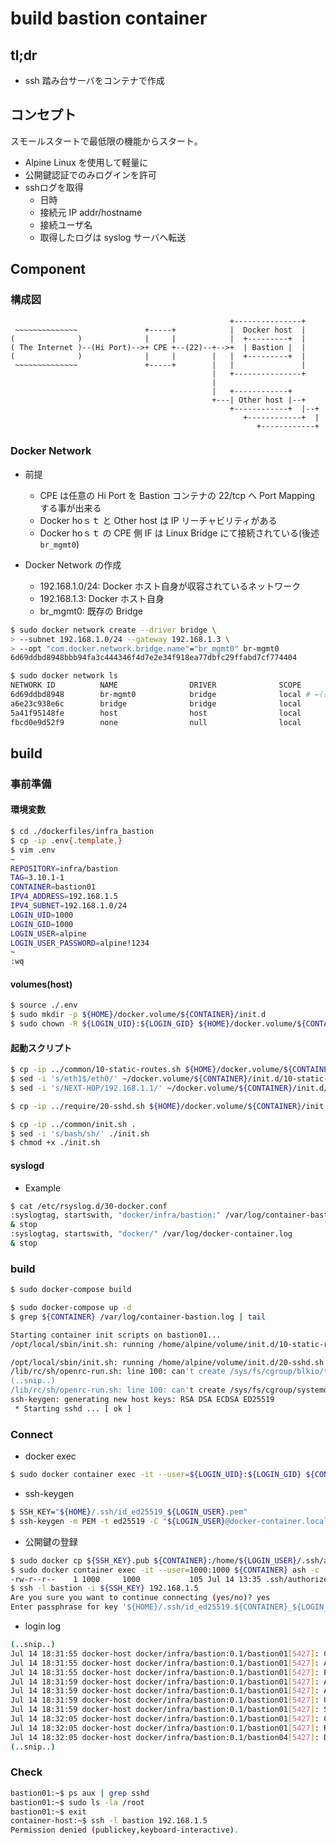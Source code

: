 # build bastion container

## tl;dr

- ssh 踏み台サーバをコンテナで作成

## コンセプト

スモールスタートで最低限の機能からスタート。
- Alpine Linux を使用して軽量に
- 公開鍵認証でのみログインを許可
- sshログを取得
  - 日時
  - 接続元 IP addr/hostname
  - 接続ユーザ名
  - 取得したログは syslog サーバへ転送

## Component

### 構成図

```
                                                 +---------------+
 ~~~~~~~~~~~~~~               +-----+            |  Docker host  |
(              )              |     |            |  +---------+  |
( The Internet )--(Hi Port)-->+ CPE +--(22)--+-->+  | Bastion |  |
(              )              |     |        |   |  +---------+  |
 ~~~~~~~~~~~~~~               +-----+        |   |               |
                                             |   +---------------+
                                             |
                                             |   +------------+
                                             +---| Other host |--+
                                                 +------------+  |--+
                                                    +------------+  |
                                                       +------------+
```

### Docker Network

- 前提
  - CPE は任意の Hi Port を Bastion コンテナの 22/tcp へ Port Mapping する事が出来る
  - Docker hoｓｔ と Other host は IP リーチャビリティがある
  - Docker hoｓｔ の CPE 側 IF は Linux Bridge にて接続されている(後述 `br_mgmt0`)

- Docker Network の作成
  - 192.168.1.0/24: Docker ホスト自身が収容されているネットワーク
  - 192.168.1.3: Docker ホスト自身
  - br_mgmt0: 既存の Bridge

```bash
$ sudo docker network create --driver bridge \
> --subnet 192.168.1.0/24 --gateway 192.168.1.3 \
> --opt "com.docker.network.bridge.name"="br_mgmt0" br-mgmt0
6d69ddbd8948bbb94fa3c444346f4d7e2e34f918ea77dbfc29ffabd7cf774404

$ sudo docker network ls
NETWORK ID          NAME                DRIVER              SCOPE
6d69ddbd8948        br-mgmt0            bridge              local # ←(※)
a6e23c938e6c        bridge              bridge              local
5a41f95148fe        host                host                local
fbcd0e9d52f9        none                null                local
```

## build

### 事前準備

#### 環境変数

```bash
$ cd ./dockerfiles/infra_bastion
$ cp -ip .env{.template,}
$ vim .env
~
REPOSITORY=infra/bastion
TAG=3.10.1-1
CONTAINER=bastion01
IPV4_ADDRESS=192.168.1.5
IPV4_SUBNET=192.168.1.0/24
LOGIN_UID=1000
LOGIN_GID=1000
LOGIN_USER=alpine
LOGIN_USER_PASSWORD=alpine!1234
~
:wq
```

#### volumes(host)

```bash
$ source ./.env
$ sudo mkdir -p ${HOME}/docker.volume/${CONTAINER}/init.d
$ sudo chown -R ${LOGIN_UID}:${LOGIN_GID} ${HOME}/docker.volume/${CONTAINER}
```

#### 起動スクリプト

```bash
$ cp -ip ../common/10-static-routes.sh ${HOME}/docker.volume/${CONTAINER}/init.d
$ sed -i 's/eth1$/eth0/' ~/docker.volume/${CONTAINER}/init.d/10-static-routes.sh
$ sed -i 's/NEXT-HOP/192.168.1.1/' ~/docker.volume/${CONTAINER}/init.d/10-static-routes.sh
```
```bash
$ cp -ip ../require/20-sshd.sh ${HOME}/docker.volume/${CONTAINER}/init.d
```
```bash
$ cp -ip ../common/init.sh .
$ sed -i 's/bash/sh/' ./init.sh
$ chmod +x ./init.sh
```

#### syslogd

- Example
```bash
$ cat /etc/rsyslog.d/30-docker.conf 
:syslogtag, startswith, "docker/infra/bastion:" /var/log/container-bastion.log
& stop
:syslogtag, startswith, "docker/" /var/log/docker-container.log
& stop
```

### build

```bash
$ sudo docker-compose build
```
```bash
$ sudo docker-compose up -d
$ grep ${CONTAINER} /var/log/container-bastion.log | tail

Starting container init scripts on bastion01...
/opt/local/sbin/init.sh: running /home/alpine/volume/init.d/10-static-routes.sh

/opt/local/sbin/init.sh: running /home/alpine/volume/init.d/20-sshd.sh
/lib/rc/sh/openrc-run.sh: line 100: can't create /sys/fs/cgroup/blkio/tasks: Read-only file system
(..snip..)
/lib/rc/sh/openrc-run.sh: line 100: can't create /sys/fs/cgroup/systemd/tasks: Read-only file system
ssh-keygen: generating new host keys: RSA DSA ECDSA ED25519
 * Starting sshd ... [ ok ]
```

### Connect

- docker exec
```bash
$ sudo docker container exec -it --user=${LOGIN_UID}:${LOGIN_GID} ${CONTAINER} ash
```
- ssh-keygen
```bash
$ SSH_KEY="${HOME}/.ssh/id_ed25519_${LOGIN_USER}.pem"
$ ssh-keygen -m PEM -t ed25519 -C "${LOGIN_USER}@docker-container.local" -P "${LOGIN_USER_PASSWORD}" -f "${SSH_KEY}"
```
- 公開鍵の登録
```bash
$ sudo docker cp ${SSH_KEY}.pub ${CONTAINER}:/home/${LOGIN_USER}/.ssh/authorized_keys
$ sudo docker container exec -it --user=1000:1000 ${CONTAINER} ash -c 'ls -ln .ssh/authorized_keys'
-rw-r--r--    1 1000     1000           105 Jul 14 13:35 .ssh/authorized_keys
$ ssh -l bastion -i ${SSH_KEY} 192.168.1.5
Are you sure you want to continue connecting (yes/no)? yes
Enter passphrase for key '${HOME}/.ssh/id_ed25519.${CONTAINER}_${LOGIN_USER}.pem':
```
- login log
```bash
(..snip..)
Jul 14 18:31:55 docker-host docker/infra/bastion:0.1/bastion01[5427]: Connection from 192.168.1.100 port 48064 on 192.168.1.5 port 22
Jul 14 18:31:55 docker-host docker/infra/bastion:0.1/bastion01[5427]: Accepted key ED25519 SHA256:4CEBs4Z0x/iIOUA3wsvrQ8vpvSXtugCUBQl4XbvPdoQ found at /home/alpine/.ssh/authorized_keys:1
Jul 14 18:31:55 docker-host docker/infra/bastion:0.1/bastion01[5427]: Postponed publickey for alpine from 192.168.1.100 port 48064 ssh2 [preauth]
Jul 14 18:31:59 docker-host docker/infra/bastion:0.1/bastion01[5427]: Accepted key ED25519 SHA256:4CEBs4Z0x/iIOUA3wsvrQ8vpvSXtugCUBQl4XbvPdoQ found at /home/alpine/.ssh/authorized_keys:1
Jul 14 18:31:59 docker-host docker/infra/bastion:0.1/bastion01[5427]: Accepted publickey for alpine from 192.168.1.100 port 48064 ssh2: ED25519 SHA256:4CEBs4Z0x/iIOUA3wsvrQ8vpvSXtugCUBQQ
Jul 14 18:31:59 docker-host docker/infra/bastion:0.1/bastion01[5427]: User child is on pid 17
Jul 14 18:31:59 docker-host docker/infra/bastion:0.1/bastion01[5427]: Starting session: shell on pts/1 for alpine from 192.168.1.100 port 48064 id 0
Jul 14 18:32:05 docker-host docker/infra/bastion:0.1/bastion01[5427]: Close session: user alpine from 192.168.1.100 port 48064 id 0
Jul 14 18:32:05 docker-host docker/infra/bastion:0.1/bastion01[5427]: Received disconnect from 192.168.1.100 port 48064:11: disconnected by user
Jul 14 18:32:05 docker-host docker/infra/bastion:0.1/bastion04[5427]: Disconnected from user alpine 192.168.1.100 port 48064
(..snip..)
```

### Check

```bash
bastion01:~$ ps aux | grep sshd
bastion01:~$ sudo ls -la /root
bastion01:~$ exit
container-host:~$ ssh -l bastion 192.168.1.5
Permission denied (publickey,keyboard-interactive).
```
